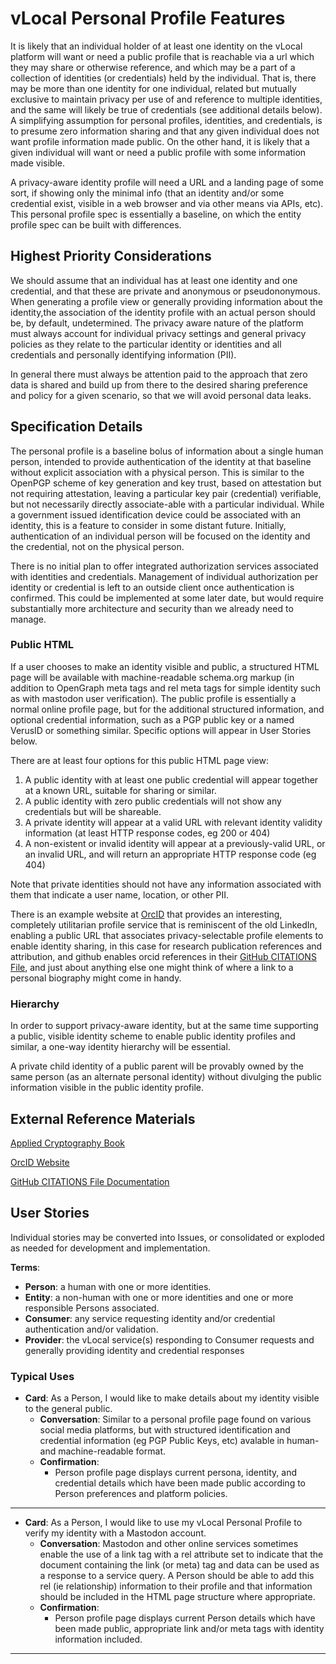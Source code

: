 <!--
 Copyright (C) 2022 Innovate for Vegas Foundation
 
 This file is part of ov-vlocal.
 
 ov-vlocal is free software: you can redistribute it and/or modify
 it under the terms of the GNU General Public License as published by
 the Free Software Foundation, either version 3 of the License, or
 (at your option) any later version.
 
 ov-vlocal is distributed in the hope that it will be useful,
 but WITHOUT ANY WARRANTY; without even the implied warranty of
 MERCHANTABILITY or FITNESS FOR A PARTICULAR PURPOSE.  See the
 GNU General Public License for more details.
 
 You should have received a copy of the GNU General Public License
 along with ov-vlocal.  If not, see <http://www.gnu.org/licenses/>.
-->

# vLocal Personal Profile Features

It is likely that an individual holder of at least one identity on the vLocal platform will want or need a public profile that is reachable via a url which they may share or otherwise reference, and which may be a part of a collection of identities (or credentials) held by the individual. That is, there may be more than one identity for one individual, related but mutually exclusive to maintain privacy per use of and reference to multiple identities, and the same will likely be true of credentials (see additional details below). A simplifying assumption for personal profiles, identities, and credentials, is to presume zero information sharing and that any given individual does not want profile information made public. On the other hand, it is likely that a given individual will want or need a public profile with some information made visible.

A privacy-aware identity profile will need a URL and a landing page of some sort, if showing only the minimal info (that an identity and/or some credential exist, visible in a web browser and via other means via APIs, etc). This personal profile spec is essentially a baseline, on which the entity profile spec can be built with differences.

## Highest Priority Considerations

We should assume that an individual has at least one identity and one credential, and that these are private and anonymous or pseudononymous. When generating a profile view or generally providing information about the identity,the association of the identity profile with an actual person should be, by default, undetermined. The privacy aware nature of the platform must always account for individual privacy settings and general privacy policies as they relate to the particular identity or identities and all credentials and personally identifying information (PII).

In general there must always be attention paid to the approach that zero data is shared and build up from there to the desired sharing preference and policy for a given scenario, so that we will avoid personal data leaks.

## Specification Details

The personal profile is a baseline bolus of information about a single human person, intended to provide authentication of the identity at that baseline without explicit association with a physical person. This is similar to the OpenPGP scheme of key generation and key trust, based on attestation but not requiring attestation, leaving a particular key pair (credential) verifiable, but not necessarily directly associate-able with a particular individual. While a government issued identification device could be associated with an identity, this is a feature to consider in some distant future. Initially, authentication of an individual person will be focused on the identity and the credential, not on the physical person.

There is no initial plan to offer integrated authorization services associated with identities and credentials. Management of individual authorization per identity or credential is left to an outside client once authentication is confirmed. This could be implemented at some later date, but would require substantially more architecture and security than we already need to manage.

### Public HTML

If a user chooses to make an identity visible and public, a structured HTML page will be available with machine-readable schema.org markup (in addition to OpenGraph meta tags and rel meta tags for simple identity such as with mastodon user verification). The public profile is essentially a normal online profile page, but for the additional structured information, and optional credential information, such as a PGP public key or a named VerusID or something similar. Specific options will appear in User Stories below.

There are at least four options for this public HTML page view:

1. A public identity with at least one public credential will appear together at a known URL, suitable for sharing or similar.
2. A public identity with zero public credentials will not show any credentials but will be shareable.
3. A private identity will appear at a valid URL with relevant identity validity information (at least HTTP response codes, eg 200 or 404)
4. A non-existent or invalid identity will appear at a previously-valid URL, or an invalid URL, and will return an appropriate HTTP response code (eg 404)

Note that private identities should not have any information associated with them that indicate a user name, location, or other PII.

There is an example website at [OrcID](https://orcid.org) that provides an interesting, completely utilitarian profile service that is reminiscent of the old LinkedIn, enabling a public URL that associates privacy-selectable profile elements to enable identity sharing, in this case for research publication references and attribution, and github enables orcid references in their [GitHub CITATIONS File](https://docs.github.com/en/repositories/managing-your-repositorys-settings-and-features/customizing-your-repository/about-citation-files), and just about anything else one might think of where a link to a personal biography might come in handy.

### Hierarchy

In order to support privacy-aware identity, but at the same time supporting a public, visible identity scheme to enable public identity profiles and similar, a one-way identity hierarchy will be essential.

A private child identity of a public parent will be provably owned by the same person (as an alternate personal identity) without divulging the public information visible in the public identity profile.

## External Reference Materials

[Applied Cryptography Book](https://www.schneier.com/books/applied-cryptography/)

[OrcID Website](https://orcid.org)

[GitHub CITATIONS File Documentation](https://docs.github.com/en/repositories/managing-your-repositorys-settings-and-features/customizing-your-repository/about-citation-files)

## User Stories

Individual stories may be converted into Issues, or consolidated or exploded as needed for development and implementation.

**Terms**:

- **Person**: a human with one or more identities.
- **Entity**: a non-human with one or more identities and one or more responsible Persons associated.
- **Consumer**: any service requesting identity and/or credential authentication and/or validation.
- **Provider**: the vLocal service(s) responding to Consumer requests and generally providing identity and credential responses

### Typical Uses

- **Card**: As a Person, I would like to make details about my identity visible to the general public.
  - **Conversation**: Similar to a personal profile page found on various social media platforms, but with structured identification and credential information (eg PGP Public Keys, etc) avalable in human- and machine-readable format.
  - **Confirmation**:
    - Person profile page displays current persona, identity, and credential details which have been made public according to Person preferences and platform policies.

---

- **Card**: As a Person, I would like to use my vLocal Personal Profile to verify my identity with a Mastodon account.
  - **Conversation**: Mastodon and other online services sometimes enable the use of a link tag with a rel attribute set to indicate that the document containing the link (or meta) tag and data can be used as a response to a service query. A Person should be able to add this rel (ie relationship) information to their profile and that information should be included in the HTML page structure where appropriate.
  - **Confirmation**:
    - Person profile page displays current Person details which have been made public, appropriate link and/or meta tags with identity information included.

---
